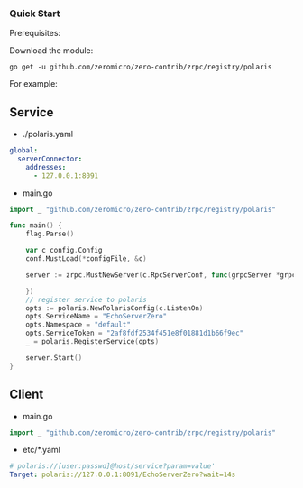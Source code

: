 ### Quick Start

Prerequisites:

Download the module:

```console
go get -u github.com/zeromicro/zero-contrib/zrpc/registry/polaris
```

For example:

## Service

- ./polaris.yaml

```yaml
global:
  serverConnector:
    addresses:
      - 127.0.0.1:8091
```

- main.go

```go
import _ "github.com/zeromicro/zero-contrib/zrpc/registry/polaris"

func main() {
	flag.Parse()

	var c config.Config
	conf.MustLoad(*configFile, &c)

	server := zrpc.MustNewServer(c.RpcServerConf, func(grpcServer *grpc.Server) {

	})
	// register service to polaris
    opts := polaris.NewPolarisConfig(c.ListenOn)
	opts.ServiceName = "EchoServerZero" 
	opts.Namespace = "default"
	opts.ServiceToken = "2af8fdf2534f451e8f01881d1b66f9ec"
    _ = polaris.RegisterService(opts)

	server.Start()
}
```

## Client

- main.go

```go
import _ "github.com/zeromicro/zero-contrib/zrpc/registry/polaris"
```

- etc/\*.yaml

```yaml
# polaris://[user:passwd]@host/service?param=value'
Target: polaris://127.0.0.1:8091/EchoServerZero?wait=14s
```
